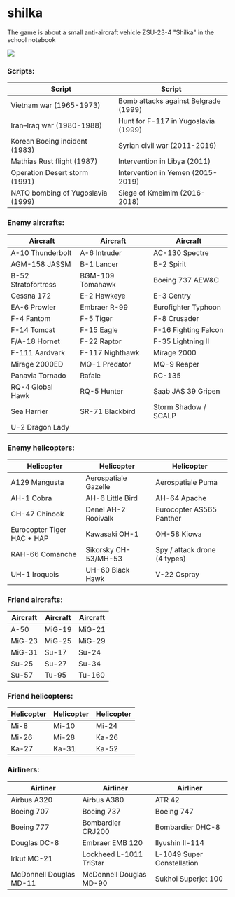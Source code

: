 # shilka
The game is about a small anti-aircraft vehicle ZSU-23-4 "Shilka" in the school notebook

![](https://s8.hostingkartinok.com/uploads/images/2018/06/e4b2be354e64b30273c7896a3671ecb2.png)

### Scripts:

| Script | Script |
| ------------- | ------------- |
| Vietnam war (1965-1973) | Bomb attacks against Belgrade (1999) |
| Iran–Iraq war (1980-1988) | Hunt for F-117 in Yugoslavia (1999) |
| Korean Boeing incident (1983) | Syrian civil war (2011-2019) |
| Mathias Rust flight (1987) | Intervention in Libya (2011) |
| Operation Desert storm (1991) | Intervention in Yemen (2015-2019) |
| NATO bombing of Yugoslavia (1999) | Siege of Kmeimim (2016-2018) |

### Enemy aircrafts:

| Aircraft | Aircraft | Aircraft |
| ------------- | ------------- | ------------- |
| A-10 Thunderbolt | A-6 Intruder | AC-130 Spectre |
| AGM-158 JASSM | B-1 Lancer | B-2 Spirit |
| B-52 Stratofortress | BGM-109 Tomahawk | Boeing 737 AEW&C |
| Cessna 172 | E-2 Hawkeye | E-3 Centry |
| EA-6 Prowler | Embraer R-99  | Eurofighter Typhoon |
| F-4 Fantom | F-5 Tiger | F-8 Crusader |
| F-14 Tomcat | F-15 Eagle | F-16 Fighting Falcon |
| F/A-18 Hornet | F-22 Raptor | F-35 Lightning II |
| F-111 Aardvark | F-117 Nighthawk | Mirage 2000 |
| Mirage 2000ED | MQ-1 Predator | MQ-9 Reaper |
| Panavia Tornado | Rafale | RC-135 |
| RQ-4 Global Hawk | RQ-5 Hunter | Saab JAS 39 Gripen |
| Sea Harrier | SR-71 Blackbird | Storm Shadow / SCALP |
| U-2 Dragon Lady | | |

### Enemy helicopters:

| Helicopter | Helicopter | Helicopter |
| ------------- | ------------- | ------------- |
| A129 Mangusta | Aerospatiale Gazelle | Aerospatiale Puma |
| AH-1 Cobra | AH-6 Little Bird | AH-64 Apache |
| CH-47 Chinook | Denel AH-2 Rooivalk | Eurocopter AS565 Panther |
| Eurocopter Tiger HAC + HAP | Kawasaki OH-1 | OH-58 Kiowa |
| RAH-66 Comanche | Sikorsky CH-53/MH-53 | Spy / attack drone (4 types) |
| UH-1 Iroquois	 | UH-60 Black Hawk | V-22 Ospray |

### Friend aircrafts:

| Aircraft | Aircraft | Aircraft |
| ------------- | ------------- | ------------- |
| A-50 | MiG-19 | MiG-21 |
| MiG-23 | MiG-25 | MiG-29 |
| MiG-31 | Su-17 | Su-24 |
| Su-25 | Su-27 | Su-34 |
| Su-57 | Tu-95 | Tu-160 |

### Friend helicopters:

| Helicopter | Helicopter | Helicopter |
| ------------- | ------------- | ------------- |
| Mi-8 | Mi-10 | Mi-24 |
| Mi-26 | Mi-28 | Ka-26 |
| Ka-27 | Ka-31 | Ka-52 |

### Airliners:

| Airliner | Airliner | Airliner |
| ------------- | ------------- | ------------- |
| Аirbus A320 | Аirbus A380 | ATR 42 |
| Boeing 707 | Boeing 737 | Boeing 747 |
| Boeing 777 | Bombardier CRJ200 | Bombardier DHC-8 |
| Douglas DC-8 | Embraer EMB 120 | Ilyushin Il-114 |
| Irkut MC-21 | Lockheed L-1011 TriStar | L-1049 Super Constellation |
| McDonnell Douglas MD-11 | McDonnell Douglas MD-90 | Sukhoi Superjet 100  |
